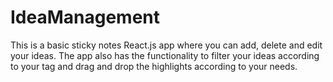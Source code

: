 # IdeaManagement
This is a basic sticky notes React.js app where you can add, delete and edit your ideas. The app also has the functionality to filter your ideas according to your tag and  drag and drop the highlights according to your needs.
